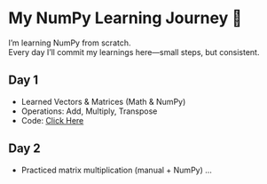 # My NumPy Learning Journey 🚀

I’m learning NumPy from scratch.  
Every day I’ll commit my learnings here—small steps, but consistent.

## Day 1
- Learned Vectors & Matrices (Math & NumPy)
- Operations: Add, Multiply, Transpose
- Code: [Click Here](numpy_code_examples/day1_vectors_matrices.py)

## Day 2
- Practiced matrix multiplication (manual + NumPy)
...
